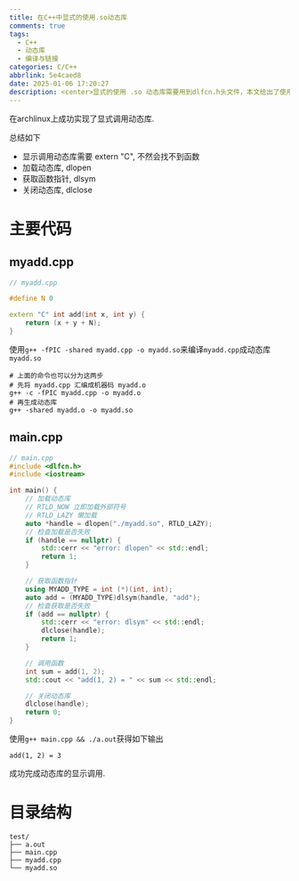 ```yaml
---
title: 在C++中显式的使用.so动态库
comments: true
tags:
  - C++
  - 动态库
  - 编译与链接
categories: C/C++
abbrlink: 5e4caed8
date: 2025-01-06 17:20:27
description: <center>显式的使用 .so 动态库需要用到dlfcn.h头文件，本文给出了使用示例。</center>
---
```


在archlinux上成功实现了显式调用动态库.

总结如下
- 显示调用动态库需要 extern "C", 不然会找不到函数
- 加载动态库, dlopen
- 获取函数指针, dlsym
- 关闭动态库, dlclose

<!--more1-->


# 主要代码

## myadd.cpp

```cpp
// myadd.cpp

#define N 0

extern "C" int add(int x, int y) {
    return (x + y + N);
}
```

使用```g++ -fPIC -shared myadd.cpp -o myadd.so```来编译```myadd.cpp```成动态库```myadd.so```

```shell
# 上面的命令也可以分为这两步
# 先将 myadd.cpp 汇编成机器码 myadd.o
g++ -c -fPIC myadd.cpp -o myadd.o
# 再生成动态库
g++ -shared myadd.o -o myadd.so
```

## main.cpp

```cpp
// main.cpp
#include <dlfcn.h>
#include <iostream>

int main() {
    // 加载动态库 
    // RTLD_NOW 立即加载外部符号
    // RTLD_LAZY 懒加载
    auto *handle = dlopen("./myadd.so", RTLD_LAZY); 
    // 检查加载是否失败
    if (handle == nullptr) {
        std::cerr << "error: dlopen" << std::endl;
        return 1;
    }

    // 获取函数指针
    using MYADD_TYPE = int (*)(int, int);
    auto add = (MYADD_TYPE)dlsym(handle, "add");
    // 检查获取是否失败
    if (add == nullptr) {
        std::cerr << "error: dlsym" << std::endl;
        dlclose(handle);
        return 1;
    }

    // 调用函数
    int sum = add(1, 2);
    std::cout << "add(1, 2) = " << sum << std::endl;

    // 关闭动态库
    dlclose(handle);
    return 0;
}
```

使用```g++ main.cpp && ./a.out```获得如下输出

```
add(1, 2) = 3
```

成功完成动态库的显示调用.


# 目录结构

```
test/
├── a.out
├── main.cpp
├── myadd.cpp
└── myadd.so
```
